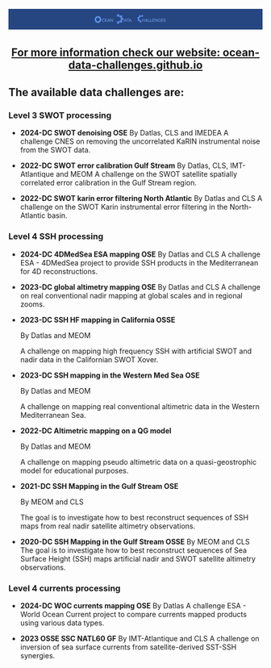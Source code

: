 
<p align="center">
  <img src="figures/odc-banner.jpg" alt="Alt Text" width="900"/>
</p>

<center>
<a href="https://ocean-data-challenges.github.io"> <h2> For more information check our website: ocean-data-challenges.github.io<h2></a>
</center>


## The available data challenges are: 

### Level 3 SWOT processing


- **2024-DC SWOT denoising OSE** 
  By Datlas, CLS and IMEDEA
  A challenge CNES on removing the uncorrelated KaRIN instrumental noise from the SWOT data.

- **2022-DC SWOT error calibration Gulf Stream** 
  By Datlas, CLS, IMT-Atlantique and MEOM
  A challenge on the SWOT satellite spatially correlated error calibration in the Gulf Stream region.

- **2022-DC SWOT karin error filtering North Atlantic** 
  By Datlas and CLS
  A challenge on the SWOT Karin instrumental error filtering in the North-Atlantic basin.

### Level 4 SSH processing


- **2024-DC 4DMedSea ESA mapping OSE** 
  By Datlas and CLS
  A challenge ESA - 4DMedSea project to provide SSH products in the Mediterranean for 4D reconstructions.

- **2023-DC global altimetry mapping OSE** 
  By Datlas and CLS
  A challenge on real conventional nadir mapping at global scales and in regional zooms.

- **2023-DC SSH HF mapping in California OSSE** 

  By Datlas and MEOM

  A challenge on mapping high frequency SSH with artificial SWOT and nadir data in the Californian SWOT Xover.

- **2023-DC SSH mapping in the Western Med Sea OSE** 

  By Datlas and MEOM

  A challenge on mapping real conventional altimetric data in the Western Mediterranean Sea.

- **2022-DC Altimetric mapping on a QG model** 

  By Datlas and MEOM

  A challenge on mapping pseudo altimetric data on a quasi-geostrophic model for educational purposes.

- **2021-DC SSH Mapping in the Gulf Stream OSE** 

  By MEOM and CLS

  The goal is to investigate how to best reconstruct sequences of SSH maps from real nadir satellite altimetry observations.

- **2020-DC SSH Mapping in the Gulf Stream OSSE**
  By MEOM and CLS
  The goal is to investigate how to best reconstruct sequences of Sea Surface Height (SSH) maps artificial nadir and SWOT satellite altimetry observations.

### Level 4 currents processing


- **2024-DC WOC currents mapping OSE** 
  By Datlas
  A challenge ESA - World Ocean Current project to compare currents mapped products using various data types.

- **2023 OSSE SSC NATL60 GF** 
  By IMT-Atlantique and CLS
  A challenge on inversion of sea surface currents from satellite-derived SST-SSH synergies.

